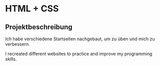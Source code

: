# HTML + CSS

## Projektbeschreibung

Ich habe verschiedene Startseiten nachgebaut, um zu üben und mich zu verbessern.

I recreated different websites to practice and improve my programming skills.
